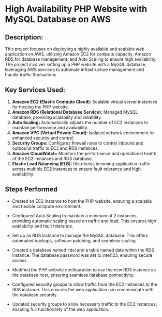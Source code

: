 # High Availability PHP Website with MySQL Database on AWS

## Description:

This project focuses on deploying a highly available and scalable web application on AWS, utilizing Amazon EC2 for compute capacity, Amazon RDS for database management, and Auto Scaling to ensure high availability. The project involves setting up a PHP website with a MySQL database, leveraging AWS services to automate infrastructure management and handle traffic fluctuations.

## Key Services Used:

1. **Amazon EC2 (Elastic Compute Cloud):** Scalable virtual server instances for hosting the PHP website.
2. **Amazon RDS (Relational Database Service):** Managed MySQL database, providing scalability and reliability.
3. **Auto Scaling:** Automatically adjusts the number of EC2 instances to maintain performance and availability.
4. **Amazon VPC (Virtual Private Cloud):** Isolated network environment for enhanced security and control.
5. **Security Groups:** Configures firewall rules to control inbound and outbound traffic to EC2 and RDS instances.
6. **Amazon CloudWatch:** Monitors the performance and operational health of the EC2 instances and RDS database.
7. **Elastic Load Balancing (ELB):** Distributes incoming application traffic across multiple EC2 instances to ensure fault tolerance and high availability.
   
## Steps Performed

- Created an EC2 instance to host the PHP website, ensuring a scalable and flexible compute environment.

- Configured Auto Scaling to maintain a minimum of 2 instances, providing automatic scaling based on traffic and load. This ensures high availability and fault tolerance.

- Set up an RDS instance to manage the MySQL database. This offers automated backups, software patching, and seamless scaling.

- Created a database named intel and a table named data within the RDS instance. The database password was set to intel123, ensuring secure access.

- Modified the PHP website configuration to use the new RDS instance as the database host, ensuring seamless database connectivity.

- Configured security groups to allow traffic from the EC2 instances to the RDS instance. This ensures the web application can communicate with the database securely.

- Updated security groups to allow necessary traffic to the EC2 instances, enabling full functionality of the web application.
  
